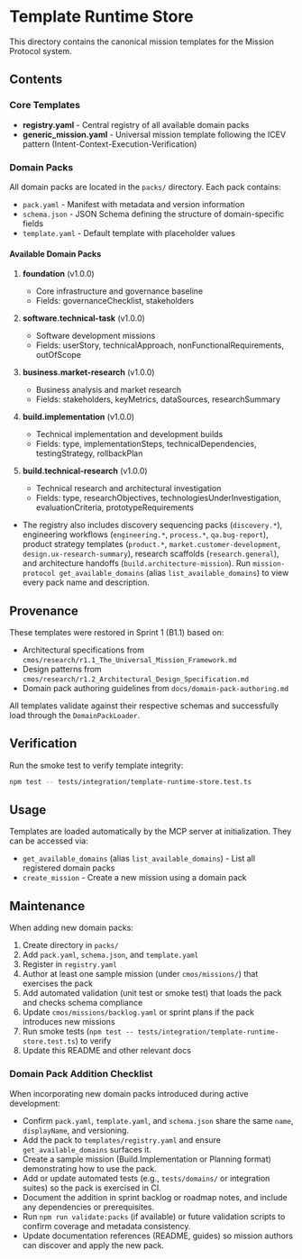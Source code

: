 # Template Runtime Store

This directory contains the canonical mission templates for the Mission Protocol system.

## Contents

### Core Templates

- **registry.yaml** - Central registry of all available domain packs
- **generic_mission.yaml** - Universal mission template following the ICEV pattern (Intent-Context-Execution-Verification)

### Domain Packs

All domain packs are located in the `packs/` directory. Each pack contains:
- `pack.yaml` - Manifest with metadata and version information
- `schema.json` - JSON Schema defining the structure of domain-specific fields
- `template.yaml` - Default template with placeholder values

#### Available Domain Packs

1. **foundation** (v1.0.0)
   - Core infrastructure and governance baseline
   - Fields: governanceChecklist, stakeholders

2. **software.technical-task** (v1.0.0)
   - Software development missions
   - Fields: userStory, technicalApproach, nonFunctionalRequirements, outOfScope

3. **business.market-research** (v1.0.0)
   - Business analysis and market research
   - Fields: stakeholders, keyMetrics, dataSources, researchSummary

4. **build.implementation** (v1.0.0)
   - Technical implementation and development builds
   - Fields: type, implementationSteps, technicalDependencies, testingStrategy, rollbackPlan

5. **build.technical-research** (v1.0.0)
   - Technical research and architectural investigation
   - Fields: type, researchObjectives, technologiesUnderInvestigation, evaluationCriteria, prototypeRequirements

- The registry also includes discovery sequencing packs (`discovery.*`), engineering workflows (`engineering.*`, `process.*`, `qa.bug-report`), product strategy templates (`product.*`, `market.customer-development`, `design.ux-research-summary`), research scaffolds (`research.general`), and architecture handoffs (`build.architecture-mission`). Run `mission-protocol get_available_domains` (alias `list_available_domains`) to view every pack name and description.

## Provenance

These templates were restored in Sprint 1 (B1.1) based on:
- Architectural specifications from `cmos/research/r1.1_The_Universal_Mission_Framework.md`
- Design patterns from `cmos/research/r1.2_Architectural_Design_Specification.md`
- Domain pack authoring guidelines from `docs/domain-pack-authoring.md`

All templates validate against their respective schemas and successfully load through the `DomainPackLoader`.

## Verification

Run the smoke test to verify template integrity:

```bash
npm test -- tests/integration/template-runtime-store.test.ts
```

## Usage

Templates are loaded automatically by the MCP server at initialization. They can be accessed via:
- `get_available_domains` (alias `list_available_domains`) - List all registered domain packs
- `create_mission` - Create a new mission using a domain pack

## Maintenance

When adding new domain packs:
1. Create directory in `packs/`
2. Add `pack.yaml`, `schema.json`, and `template.yaml`
3. Register in `registry.yaml`
4. Author at least one sample mission (under `cmos/missions/`) that exercises the pack
5. Add automated validation (unit test or smoke test) that loads the pack and checks schema compliance
6. Update `cmos/missions/backlog.yaml` or sprint plans if the pack introduces new missions
7. Run smoke tests (`npm test -- tests/integration/template-runtime-store.test.ts`) to verify
8. Update this README and other relevant docs

### Domain Pack Addition Checklist

When incorporating new domain packs introduced during active development:

- Confirm `pack.yaml`, `template.yaml`, and `schema.json` share the same `name`, `displayName`, and versioning.
- Add the pack to `templates/registry.yaml` and ensure `get_available_domains` surfaces it.
- Create a sample mission (Build.Implementation or Planning format) demonstrating how to use the pack.
- Add or update automated tests (e.g., `tests/domains/` or integration suites) so the pack is exercised in CI.
- Document the addition in sprint backlog or roadmap notes, and include any dependencies or prerequisites.
- Run `npm run validate:packs` (if available) or future validation scripts to confirm coverage and metadata consistency.
- Update documentation references (README, guides) so mission authors can discover and apply the new pack.

